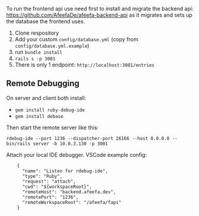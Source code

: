 To run the frontend api use need first to install and migrate the backend api: https://github.com/AfeefaDe/afeefa-backend-api as it migrates and sets up the database the frontend uses.

1. Clone respository
2. Add your custom `config/database.yml` (copy from `config/database.yml.example`)
3. run `bundle install`
4. `rails s -p 3001`
5. There is only 1 endpoint: `http://localhost:3001/entries`

## Remote Debugging

On server and client both install:

* `gem install ruby-debug-ide`
* `gem install debase`

Then start the remote server like this:

`rdebug-ide --port 1236 --dispatcher-port 26166 --host 0.0.0.0 -- bin/rails server -b 10.0.3.130 -p 3001`

Attach your local IDE debugger. VSCode example config:

```
    {
      "name": "Listen for rdebug-ide",
      "type": "Ruby",
      "request": "attach",
      "cwd": "${workspaceRoot}",
      "remoteHost": "backend.afeefa.dev",
      "remotePort": "1236",
      "remoteWorkspaceRoot": "/afeefa/fapi"
    }
```